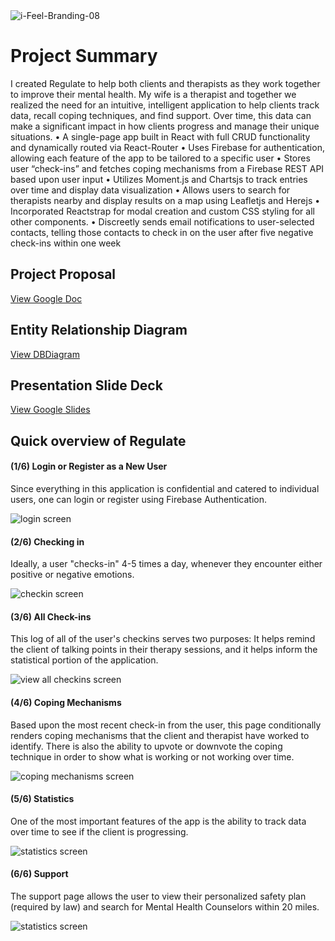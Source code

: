 <img src="https://firebasestorage.googleapis.com/v0/b/colins-capstone-1558565262749.appspot.com/o/iFeel_Branding-04.png?alt=media&token=418a7273-3eff-4864-bcb7-9842ce9b6108" alt="i-Feel-Branding-08" border="0">

# Project Summary
I created Regulate to help both clients and therapists as they work together to improve their mental health. My wife is a therapist and together we realized the need for an intuitive, intelligent application to help clients track data, recall coping techniques, and find support. Over time, this data can make a significant impact in how clients progress and manage their unique situations.
•  A single-page app built in React with full CRUD functionality and dynamically routed via React-Router
•  Uses Firebase for authentication, allowing each feature of the app to be tailored to a specific user
•  Stores user “check-ins” and fetches coping mechanisms from a Firebase REST API based upon user input
•  Utilizes Moment.js and Chartsjs to track entries over time and display data visualization
•  Allows users to search for therapists nearby and display results on a map using Leafletjs and Herejs
•  Incorporated Reactstrap for modal creation and custom CSS styling for all other components.
•  Discreetly sends email notifications to user-selected contacts, telling those contacts to check in on the user after five   	   negative check-ins within one week



## Project Proposal

[View Google Doc](https://docs.google.com/document/d/1hx2exdDvMSnio_MYhV2RXHVlyCpPb_XdiCsZ8tdegUA/edit#)

## Entity Relationship Diagram

[View DBDiagram](https://dbdiagram.io/d/5cf7d48209a99609d6145183)

## Presentation Slide Deck

[View Google Slides](https://docs.google.com/presentation/d/1AIGo8jwkh9_ope02wSmrANzGzXexeoEO2qPqWrn-6lI/edit?usp=sharing)


## Quick overview of Regulate

#### (1/6) Login or Register as a New User
Since everything in this application is confidential and catered to individual users, one can login or register using Firebase Authentication.

<img src="https://firebasestorage.googleapis.com/v0/b/colins-capstone-1558565262749.appspot.com/o/Screen%20Shot%202019-07-01%20at%2010.02.57%20AM.png?alt=media&token=a9dcce2f-d443-4556-b38c-7eaedd08571e" alt="login screen" border="0">

#### (2/6) Checking in
Ideally, a user "checks-in" 4-5 times a day, whenever they encounter either positive or negative emotions.

<img src="https://firebasestorage.googleapis.com/v0/b/colins-capstone-1558565262749.appspot.com/o/Screen%20Shot%202019-07-01%20at%209.54.44%20AM.png?alt=media&token=98547273-1f1e-4692-ba1e-9249aa23f0d2" alt="checkin screen" border="0">

#### (3/6) All Check-ins
This log of all of the user's checkins serves two purposes: It helps remind the client of talking points in their therapy sessions, and it helps inform the statistical portion of the application.

<img src="https://firebasestorage.googleapis.com/v0/b/colins-capstone-1558565262749.appspot.com/o/Screen%20Shot%202019-07-01%20at%209.55.00%20AM.png?alt=media&token=b692919d-a6af-43f4-81c2-bfa087c06b25" alt="view all checkins screen" border="0">

#### (4/6) Coping Mechanisms
Based upon the most recent check-in from the user, this page conditionally renders coping mechanisms that the client and therapist have worked to identify. There is also the ability to upvote or downvote the coping technique in order to show what is working or not working over time.

<img src="https://firebasestorage.googleapis.com/v0/b/colins-capstone-1558565262749.appspot.com/o/Screen%20Shot%202019-07-01%20at%209.55.15%20AM.png?alt=media&token=acd48e8f-f77e-43d8-be7e-e895dd6a2795" alt="coping mechanisms screen" border="0">

#### (5/6) Statistics
One of the most important features of the app is the ability to track data over time to see if the client is progressing. 

<img src="https://firebasestorage.googleapis.com/v0/b/colins-capstone-1558565262749.appspot.com/o/Screen%20Shot%202019-07-01%20at%209.55.31%20AM.png?alt=media&token=2908c0a6-942b-4a6d-ac13-11575aa00ab9" alt="statistics screen" border="0">

#### (6/6) Support
The support page allows the user to view their personalized safety plan (required by law) and search for Mental Health Counselors within 20 miles.

<img src="https://firebasestorage.googleapis.com/v0/b/colins-capstone-1558565262749.appspot.com/o/Screen%20Shot%202019-07-01%20at%209.56.21%20AM.png?alt=media&token=a2c0bf15-25ee-4fe8-a3c6-399b82938bf6" alt="statistics screen" border="0">

